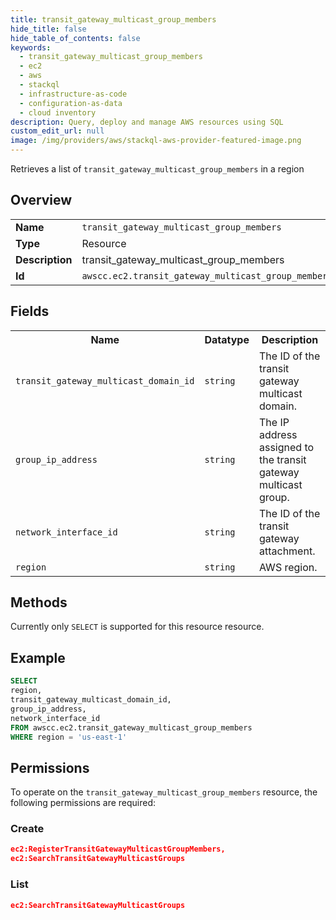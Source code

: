 ```yaml
---
title: transit_gateway_multicast_group_members
hide_title: false
hide_table_of_contents: false
keywords:
  - transit_gateway_multicast_group_members
  - ec2
  - aws
  - stackql
  - infrastructure-as-code
  - configuration-as-data
  - cloud inventory
description: Query, deploy and manage AWS resources using SQL
custom_edit_url: null
image: /img/providers/aws/stackql-aws-provider-featured-image.png
---
```

Retrieves a list of <code>transit_gateway_multicast_group_members</code> in a region

## Overview
<table><tbody>
<tr><td><b>Name</b></td><td><code>transit_gateway_multicast_group_members</code></td></tr>
<tr><td><b>Type</b></td><td>Resource</td></tr>
<tr><td><b>Description</b></td><td>transit_gateway_multicast_group_members</td></tr>
<tr><td><b>Id</b></td><td><code>awscc.ec2.transit_gateway_multicast_group_members</code></td></tr>
</tbody></table>

## Fields
<table><tbody>
<tr><th>Name</th><th>Datatype</th><th>Description</th></tr>
<tr><td><code>transit_gateway_multicast_domain_id</code></td><td><code>string</code></td><td>The ID of the transit gateway multicast domain.</td></tr>
<tr><td><code>group_ip_address</code></td><td><code>string</code></td><td>The IP address assigned to the transit gateway multicast group.</td></tr>
<tr><td><code>network_interface_id</code></td><td><code>string</code></td><td>The ID of the transit gateway attachment.</td></tr>
<tr><td><code>region</code></td><td><code>string</code></td><td>AWS region.</td></tr>

</tbody></table>

## Methods
Currently only <code>SELECT</code> is supported for this resource resource.

## Example
```sql
SELECT
region,
transit_gateway_multicast_domain_id,
group_ip_address,
network_interface_id
FROM awscc.ec2.transit_gateway_multicast_group_members
WHERE region = 'us-east-1'
```

## Permissions

To operate on the <code>transit_gateway_multicast_group_members</code> resource, the following permissions are required:

### Create
```json
ec2:RegisterTransitGatewayMulticastGroupMembers,
ec2:SearchTransitGatewayMulticastGroups
```

### List
```json
ec2:SearchTransitGatewayMulticastGroups
```

